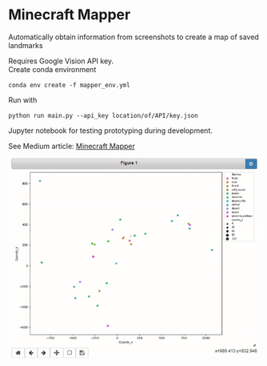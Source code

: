 # Minecraft Mapper
Automatically obtain information from screenshots to create a map of saved landmarks

Requires Google Vision API key. <br>
Create conda environment 
```
conda env create -f mapper_env.yml
```
Run with
```
python run main.py --api_key location/of/API/key.json
```
Jupyter notebook for testing prototyping during development.<br>

See Medium article: [Minecraft Mapper](https://medium.com/@robint.white90/minecraft-mapper-ab4478e98297?sk=b99f29369c15438a459b8f205881bf9a)

![Plot extracted data](minecraft_mapper.gif)
